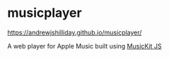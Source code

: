 # musicplayer

https://andrewjshilliday.github.io/musicplayer/

A web player for Apple Music built using <a href="https://developer.apple.com/documentation/musickitjs">MusicKit JS</a>
